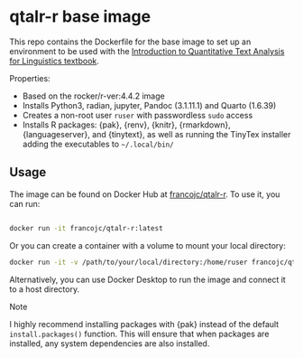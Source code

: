 # qtalr-r base image

This repo contains the Dockerfile for the base image to set up an environment to be used with the [Introduction to Quantitative Text Analysis for Linguistics textbook](https://qtalr.com).

Properties:

- Based on the rocker/r-ver:4.4.2 image
- Installs Python3, radian, jupyter, Pandoc (3.1.11.1) and Quarto (1.6.39)
- Creates a non-root user `ruser` with passwordless `sudo` access
- Installs R packages: {pak}, {renv}, {knitr}, {rmarkdown}, {languageserver}, and {tinytext}, as well as running the TinyTex installer adding the executables to `~/.local/bin/`

## Usage

The image can be found on Docker Hub at [francojc/qtalr-r](https://hub.docker.com/r/francojc/qtalr-r). To use it, you can run:

```bash

docker run -it francojc/qtalr-r:latest

```

Or you can create a container with a volume to mount your local directory:

```bash
docker run -it -v /path/to/your/local/directory:/home/ruser francojc/qtalr-r:latest
```

Alternatively, you can use Docker Desktop to run the image and connect it to a host directory.

> [!NOTE]
> I highly recommend installing packages with {pak} instead of the default `install.packages()` function. This will ensure that when packages are installed, any system dependencies are also installed.
